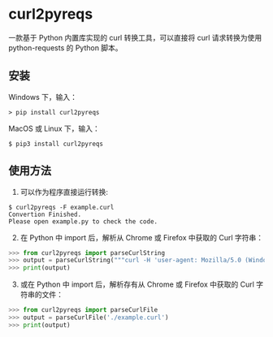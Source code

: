 # curl2pyreqs

一款基于 Python 内置库实现的 curl 转换工具，可以直接将 curl 请求转换为使用 python-requests 的 Python 脚本。

## 安装

Windows 下，输入：

```Shell
> pip install curl2pyreqs
```

MacOS 或 Linux 下，输入：

```Shell
$ pip3 install curl2pyreqs
```

## 使用方法

1. 可以作为程序直接运行转换:

```Shell
$ curl2pyreqs -F example.curl
Convertion Finished.
Please open example.py to check the code.
```

2. 在 Python 中 import 后，解析从 Chrome 或 Firefox 中获取的 Curl 字符串：

```Python
>>> from curl2pyreqs import parseCurlString
>>> output = parseCurlString("""curl -H 'user-agent: Mozilla/5.0 (Windows NT 10.0; Win64; x64; rv:87.0) Gecko/20100101 Firefox/87.0' -H 'accept: text/html,application/xhtml+xml,application/xml;q=0.9,image/avif,image/webp,*/*;q=0.8' -H 'accept-language: en-US,en;q=0.5' --compressed -H 'upgrade-insecure-requests: 1' -H 'te: trailers' https://pypi.org/""")
>>> print(output)
```

3. 或在 Python 中 import 后，解析存有从 Chrome 或 Firefox 中获取的 Curl 字符串的文件：

```Python
>>> from curl2pyreqs import parseCurlFile
>>> output = parseCurlFile('./example.curl')
>>> print(output)
```
